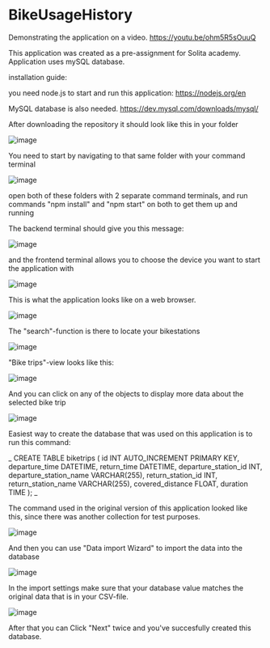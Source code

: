 # BikeUsageHistory

Demonstrating the application on a video.
https://youtu.be/ohm5R5sOuuQ

This application was created as a pre-assignment for Solita academy.
Application uses mySQL database.

installation guide:


you need node.js to start and run this application:
https://nodejs.org/en

MySQL database is also needed.
https://dev.mysql.com/downloads/mysql/


After downloading the repository it should look like this in your folder

![image](https://github.com/JoniKuukasjarvi/BikeUsageHistory/assets/70267456/9d2be7a8-7127-4384-9002-db638943c2de)

You need to start by navigating to that same folder with your command terminal

![image](https://github.com/JoniKuukasjarvi/BikeUsageHistory/assets/70267456/ae2d12aa-aee1-4976-80c6-6ec298046726)

open both of these folders with 2 separate command terminals, and run commands "npm install" and "npm start" on both to get them up and running

The backend terminal should give you this message:

![image](https://github.com/JoniKuukasjarvi/BikeUsageHistory/assets/70267456/132974a7-4694-4c65-a969-8fe599a1a446)

and the frontend terminal allows you to choose the device you want to start the application with

![image](https://github.com/JoniKuukasjarvi/BikeUsageHistory/assets/70267456/79fabc02-f56d-409e-ac6c-69207e16be48)

This is what the application looks like on a web browser.

![image](https://github.com/JoniKuukasjarvi/BikeUsageHistory/assets/70267456/c4ad37d1-9698-4e39-ac93-56c20f223b6f)

The "search"-function is there to locate your bikestations

![image](https://github.com/JoniKuukasjarvi/BikeUsageHistory/assets/70267456/979cb5f4-ed05-4294-bcba-b47f922705fa)

"Bike trips"-view looks like this:

![image](https://github.com/JoniKuukasjarvi/BikeUsageHistory/assets/70267456/5276f87d-7747-4722-a94f-bd9bd4a9ec48)

And you can click on any of the objects to display more data about the selected bike trip

![image](https://github.com/JoniKuukasjarvi/BikeUsageHistory/assets/70267456/b456984b-d9a1-4ad4-9b32-698574efc6c8)

Easiest way to create the database that was used on this application is to run this command:

_ CREATE TABLE biketrips (
    id INT AUTO_INCREMENT PRIMARY KEY,
    departure_time DATETIME,
    return_time DATETIME,
    departure_station_id INT,
    departure_station_name VARCHAR(255),
    return_station_id INT,
    return_station_name VARCHAR(255),
    covered_distance FLOAT,
    duration TIME
); _

The command used in the original version of this application looked like this, since there was another collection for test purposes.

![image](https://github.com/JoniKuukasjarvi/BikeUsageHistory/assets/70267456/0164577e-62d6-4a3b-b4e4-bfd02acc73db)

And then you can use "Data import Wizard" to import the data into the database

![image](https://github.com/JoniKuukasjarvi/BikeUsageHistory/assets/70267456/f1cc5aad-7131-4b27-a799-e78a9d6865cf)

In the import settings make sure that your database value matches the original data that is in your CSV-file.

![image](https://github.com/JoniKuukasjarvi/BikeUsageHistory/assets/70267456/733eb40a-a510-49a5-9a15-e27d3253e8bf)

After that you can Click "Next" twice and you've succesfully created this database.





















